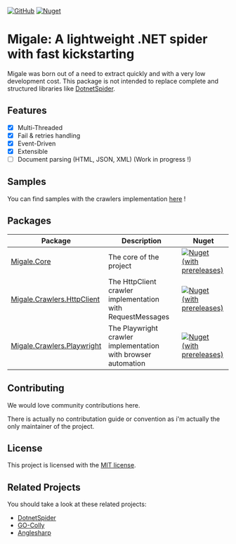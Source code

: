 [![GitHub](https://img.shields.io/github/license/Velka-DEV/Migale)](https://github.com/Velka-DEV/Migale/blob/dev/LICENCE) [![Nuget](https://img.shields.io/nuget/dt/Migale.Core)](https://www.nuget.org/packages/Migale.Core/)
# Migale: A lightweight .NET spider with fast kickstarting

Migale was born out of a need to extract quickly and with a very low development cost. This package is not intended to replace complete and structured libraries like [DotnetSpider](https://github.com/dotnetcore/DotnetSpider). 

## Features

- [x] Multi-Threaded
- [x] Fail & retries handling
- [x] Event-Driven
- [x] Extensible
- [ ] Document parsing (HTML, JSON, XML) (Work in progress !)

## Samples

You can find samples with the crawlers implementation [here](https://github.com/Velka-DEV/Migale/tree/main/src/Migale.Samples) !

## Packages

| Package | Description | Nuget |
| ----------- | ----------- | ----------- |
| [Migale.Core](https://github.com/Velka-DEV/Migale/tree/main/src/Migale.Core) | The core of the project | [![Nuget (with prereleases)](https://img.shields.io/nuget/vpre/Migale.Core)](https://www.nuget.org/packages/Migale.Core/) |
| [Migale.Crawlers.HttpClient](https://github.com/Velka-DEV/Migale/tree/main/src/Migale.Crawlers.HttpClient) | The HttpClient crawler implementation with RequestMessages | [![Nuget (with prereleases)](https://img.shields.io/nuget/vpre/Migale.Crawlers.HttpClient)](https://www.nuget.org/packages/Migale.Crawlers.HttpClient/) |
| [Migale.Crawlers.Playwright](https://github.com/Velka-DEV/Migale/tree/main/src/Migale.Crawlers.Playwright) | The Playwright crawler implementation with browser automation | [![Nuget (with prereleases)](https://img.shields.io/nuget/vpre/Migale.Crawlers.Playwright)](https://www.nuget.org/packages/Migale.Crawlers.Playwright/) |

## Contributing

We would love community contributions here.

There is actually no contributation guide or convention as i'm actually the only maintainer of the project.

## License

This project is licensed with the [MIT license](LICENSE).

## Related Projects

You should take a look at these related projects:

- [DotnetSpider](https://github.com/dotnetcore/DotnetSpider)
- [GO-Colly](https://github.com/gocolly/colly)
- [Anglesharp](https://github.com/AngleSharp/AngleSharp)
